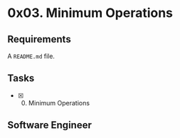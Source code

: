 # 0x03. Minimum Operations

## Requirements
A ```README.md``` file.

## Tasks
* [x] 0. Minimum Operations

## Software Engineer

